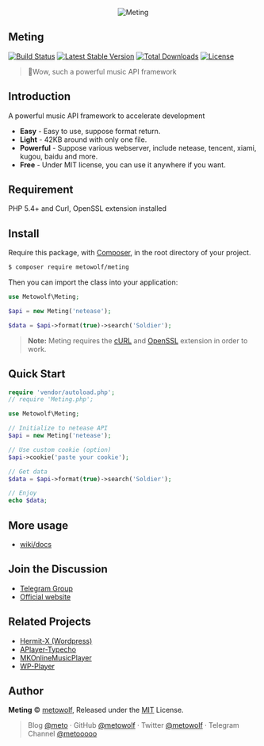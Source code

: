 <p align="center">
<img src="https://user-images.githubusercontent.com/2666735/30165599-36623bea-93a6-11e7-8956-1ddf99ce0e6f.png" alt="Meting">
</p>

## Meting
[![Build Status](https://img.shields.io/travis/metowolf/Meting.svg?style=flat-square)](https://travis-ci.org/metowolf/Meting)
[![Latest Stable Version](https://poser.pugx.org/metowolf/Meting/v/stable?format=flat-square)](https://packagist.org/packages/metowolf/Meting)
[![Total Downloads](https://poser.pugx.org/metowolf/meting/downloads?format=flat-square)](https://packagist.org/packages/metowolf/meting)
[![License](https://poser.pugx.org/metowolf/Meting/license?format=flat-square)](https://packagist.org/packages/metowolf/Meting)

 > :lollipop:Wow, such a powerful music API framework

## Introduction
A powerful music API framework to accelerate development

 + **Easy** - Easy to use, suppose format return.
 + **Light** - 42KB around with only one file.
 + **Powerful** - Suppose various webserver, include netease, tencent, xiami, kugou, baidu and more.
 + **Free** - Under MIT license, you can use it anywhere if you want.

## Requirement
PHP 5.4+ and Curl, OpenSSL extension installed

## Install
Require this package, with [Composer](https://getcomposer.org), in the root directory of your project.

```bash
$ composer require metowolf/meting
```

Then you can import the class into your application:

```php
use Metowolf\Meting;

$api = new Meting('netease');

$data = $api->format(true)->search('Soldier');
```

> **Note:** Meting requires the [cURL](http://php.net/manual/en/book.curl.php) and [OpenSSL](http://php.net/manual/en/book.openssl.php) extension in order to work.


## Quick Start
```php
require 'vendor/autoload.php';
// require 'Meting.php';

use Metowolf\Meting;

// Initialize to netease API
$api = new Meting('netease');

// Use custom cookie (option)
$api->cookie('paste your cookie');

// Get data
$data = $api->format(true)->search('Soldier');

// Enjoy
echo $data;
```

## More usage
 - [wiki/docs](https://github.com/metowolf/Meting/wiki)

## Join the Discussion
 - [Telegram Group](https://t.me/adplayer)
 - [Official website](https://i-meto.com)

## Related Projects
 - [Hermit-X (Wordpress)](https://github.com/MoePlayer/Hermit-X)
 - [APlayer-Typecho](https://github.com/MoePlayer/APlayer-Typecho)
 - [MKOnlineMusicPlayer](https://github.com/mengkunsoft/MKOnlineMusicPlayer)
 - [WP-Player](https://github.com/webjyh/WP-Player)

## Author

**Meting** © [metowolf](https://github.com/metowolf), Released under the [MIT](./LICENSE) License.<br>

> Blog [@meto](https://i-meto.com) · GitHub [@metowolf](https://github.com/metowolf) · Twitter [@metowolf](https://twitter.com/metowolf) · Telegram Channel [@metooooo](https://t.me/metooooo)

